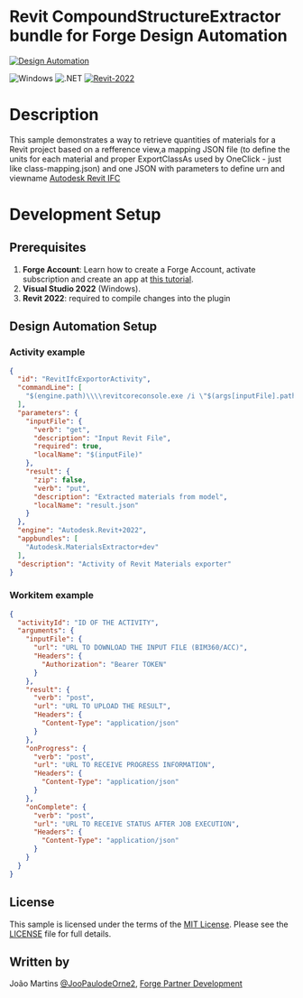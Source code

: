 ﻿# Revit CompoundStructureExtractor bundle for Forge Design Automation

[![Design Automation](https://img.shields.io/badge/Design%20Automation-v3-green.svg)](http://developer.autodesk.com/)

![Windows](https://img.shields.io/badge/Plugins-Windows-lightgrey.svg)
![.NET](https://img.shields.io/badge/.NET%20Framework-4.8-blue.svg)
[![Revit-2022](https://img.shields.io/badge/Revit-2022-lightgrey.svg)](http://autodesk.com/revit)


# Description

This sample demonstrates a way to retrieve quantities of materials for a Revit project based on a refference view,a mapping JSON file (to define the units for each material and proper ExportClassAs used by OneClick - just like class-mapping.json) and one JSON with parameters to define urn and viewname [Autodesk Revit IFC](https://github.com/Autodesk/revit-ifc)

# Development Setup

## Prerequisites

1. **Forge Account**: Learn how to create a Forge Account, activate subscription and create an app at [this tutorial](http://learnforge.autodesk.io/#/account/). 
2. **Visual Studio 2022** (Windows).
3. **Revit 2022**: required to compile changes into the plugin

## Design Automation Setup

### Activity example

```json
{
  "id": "RevitIfcExportorActivity",
  "commandLine": [
    "$(engine.path)\\\\revitcoreconsole.exe /i \"$(args[inputFile].path)\" /al \"$(appbundles[RevitIfcExportor].path)\""
  ],
  "parameters": {
    "inputFile": {
      "verb": "get",
      "description": "Input Revit File",
      "required": true,
      "localName": "$(inputFile)"
    },
    "result": {
      "zip": false,
      "verb": "put",
      "description": "Extracted materials from model",
      "localName": "result.json"
    }
  },
  "engine": "Autodesk.Revit+2022",
  "appbundles": [
    "Autodesk.MaterialsExtractor+dev"
  ],
  "description": "Activity of Revit Materials exporter"
}
```

### Workitem example

```json
{
  "activityId": "ID OF THE ACTIVITY",
  "arguments": {
    "inputFile": {
      "url": "URL TO DOWNLOAD THE INPUT FILE (BIM360/ACC)",
      "Headers": {
        "Authorization": "Bearer TOKEN"
      }
    },
    "result": {
      "verb": "post",
      "url": "URL TO UPLOAD THE RESULT",
      "Headers": {
        "Content-Type": "application/json"
      }
    },
    "onProgress": {
      "verb": "post",
      "url": "URL TO RECEIVE PROGRESS INFORMATION",
      "Headers": {
        "Content-Type": "application/json"
      }
    },
    "onComplete": {
      "verb": "post",
      "url": "URL TO RECEIVE STATUS AFTER JOB EXECUTION",
      "Headers": {
        "Content-Type": "application/json"
      }
    }
  }
}
```

## License

This sample is licensed under the terms of the [MIT License](http://opensource.org/licenses/MIT). Please see the [LICENSE](LICENSE) file for full details.

## Written by

João Martins [@JooPaulodeOrne2](http://twitter.com/JooPaulodeOrne2), [Forge Partner Development](http://forge.autodesk.com)